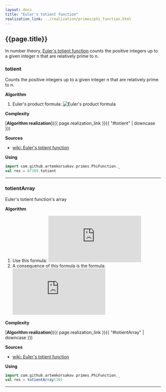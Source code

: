 ```yaml
---
layout: docs
title: "Euler's totient function"
realization_link: ../realization/primes/phi_function.html
---
```


## {{page.title}}

In number theory, [Euler's totient function](https://en.wikipedia.org/wiki/Euler%27s_totient_function) counts 
the positive integers up to a given integer n that are relatively prime to n.

### totient
Counts the positive integers up to a given integer n that are relatively prime to n.

**Algorithm**
1. Euler's product formula: ![Euler's product formula](http://latex.codecogs.com/svg.latex?{\displaystyle&space;\varphi&space;(n)=n\prod&space;_{p\mid&space;n}\left(1-{\frac&space;{1}{p}}\right)})
     
**Complexity**
     
[**Algorithm realization**]({{ page.realization_link }}{{ "#totient" | downcase }})

**Sources** 
- [wiki: Euler's totient function](https://en.wikipedia.org/wiki/Euler%27s_totient_function)

**Using**
```scala mdoc
import com.github.artemkorsakov.primes.PhiFunction._
val res = 87109.totient
```

---

### totientArray
Euler's totient function's array

**Algorithm**
1. Use this formula: 
![formula](http://latex.codecogs.com/svg.latex?%7B%5Cdisplaystyle%20%5Cvarphi%20(mn)=%5Cvarphi%20(m)%5Cvarphi%20(n)%5Ccdot%20%7B%5Cfrac%20%7Bd%7D%7B%5Cvarphi%20(d)%7D%7D%5Cquad%20%7B%5Ctext%7Bwhere%20%7D%7Dd=%5Coperatorname%20%7Bgcd%7D%20(m,n)%7D)
2. A consequence of this formula is the formula:
![formula](http://latex.codecogs.com/svg.latex?%7B%5Cdisplaystyle%20%5Cvarphi%20(p*n)=%7B%5Cbegin%7Bcases%7Dp*%5Cvarphi%20(n)&%7B%5Ctext%7Bif%20n%20%25%20p%20=%200%7D%7D%5C%5C(p-1)*%5Cvarphi%20(n)&%7B%5Ctext%7Bif%20n%20%25%20p%20!=%200%7D%7D%5Cend%7Bcases%7D%7D%7D)   
     
**Complexity**
     
[**Algorithm realization**]({{ page.realization_link }}{{ "#totientArray" | downcase }})

**Sources** 
- [wiki: Euler's totient function](https://en.wikipedia.org/wiki/Euler%27s_totient_function)

**Using**
```scala mdoc:reset
import com.github.artemkorsakov.primes.PhiFunction._
val res = totientArray(10)
```

---

